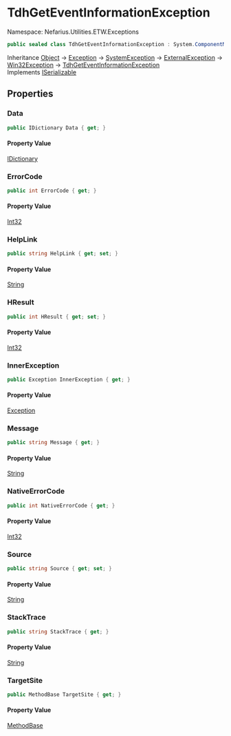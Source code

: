 # TdhGetEventInformationException

Namespace: Nefarius.Utilities.ETW.Exceptions

```csharp
public sealed class TdhGetEventInformationException : System.ComponentModel.Win32Exception, System.Runtime.Serialization.ISerializable
```

Inheritance [Object](https://docs.microsoft.com/en-us/dotnet/api/system.object) → [Exception](https://docs.microsoft.com/en-us/dotnet/api/system.exception) → [SystemException](https://docs.microsoft.com/en-us/dotnet/api/system.systemexception) → [ExternalException](https://docs.microsoft.com/en-us/dotnet/api/system.runtime.interopservices.externalexception) → [Win32Exception](https://docs.microsoft.com/en-us/dotnet/api/system.componentmodel.win32exception) → [TdhGetEventInformationException](./nefarius.utilities.etw.exceptions.tdhgeteventinformationexception.md)<br>
Implements [ISerializable](https://docs.microsoft.com/en-us/dotnet/api/system.runtime.serialization.iserializable)

## Properties

### <a id="properties-data"/>**Data**

```csharp
public IDictionary Data { get; }
```

#### Property Value

[IDictionary](https://docs.microsoft.com/en-us/dotnet/api/system.collections.idictionary)<br>

### <a id="properties-errorcode"/>**ErrorCode**

```csharp
public int ErrorCode { get; }
```

#### Property Value

[Int32](https://docs.microsoft.com/en-us/dotnet/api/system.int32)<br>

### <a id="properties-helplink"/>**HelpLink**

```csharp
public string HelpLink { get; set; }
```

#### Property Value

[String](https://docs.microsoft.com/en-us/dotnet/api/system.string)<br>

### <a id="properties-hresult"/>**HResult**

```csharp
public int HResult { get; set; }
```

#### Property Value

[Int32](https://docs.microsoft.com/en-us/dotnet/api/system.int32)<br>

### <a id="properties-innerexception"/>**InnerException**

```csharp
public Exception InnerException { get; }
```

#### Property Value

[Exception](https://docs.microsoft.com/en-us/dotnet/api/system.exception)<br>

### <a id="properties-message"/>**Message**

```csharp
public string Message { get; }
```

#### Property Value

[String](https://docs.microsoft.com/en-us/dotnet/api/system.string)<br>

### <a id="properties-nativeerrorcode"/>**NativeErrorCode**

```csharp
public int NativeErrorCode { get; }
```

#### Property Value

[Int32](https://docs.microsoft.com/en-us/dotnet/api/system.int32)<br>

### <a id="properties-source"/>**Source**

```csharp
public string Source { get; set; }
```

#### Property Value

[String](https://docs.microsoft.com/en-us/dotnet/api/system.string)<br>

### <a id="properties-stacktrace"/>**StackTrace**

```csharp
public string StackTrace { get; }
```

#### Property Value

[String](https://docs.microsoft.com/en-us/dotnet/api/system.string)<br>

### <a id="properties-targetsite"/>**TargetSite**

```csharp
public MethodBase TargetSite { get; }
```

#### Property Value

[MethodBase](https://docs.microsoft.com/en-us/dotnet/api/system.reflection.methodbase)<br>
